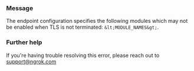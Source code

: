 
### Message
The endpoint configuration specifies the following modules which may not be enabled when TLS is not terminated: `&lt;MODULE_NAMES&gt;`.

### Further help
If you're having trouble resolving this error, please reach out to [support@ngrok.com](mailto:support@ngrok.com?subject=Help%20with%20ERR_NGROK_1662)

